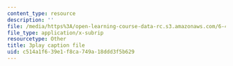 ```yaml
---
content_type: resource
description: ''
file: /media/https%3A/open-learning-course-data-rc.s3.amazonaws.com/6-450-principles-of-digital-communications-i-fall-2006/c514a1f639e1f8ca749a18ddd3f5b629_503wzjz8czs.srt
file_type: application/x-subrip
resourcetype: Other
title: 3play caption file
uid: c514a1f6-39e1-f8ca-749a-18ddd3f5b629
---
```

